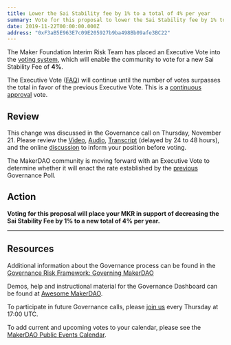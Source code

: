 ```yaml
---
title: Lower the Sai Stability fee by 1% to a total of 4% per year
summary: Vote for this proposal to lower the Sai Stability fee by 1% to a total of 4% per year.
date: 2019-11-22T00:00:00.000Z
address: "0xF3aB5E963E7c09E205927b9ba498Bb09afe3BC22"
---
```

The Maker Foundation Interim Risk Team has placed an Executive Vote into the [voting system](https://vote.makerdao.com/), which will enable the community to vote for a new Sai Stability Fee of **4%**.

The Executive Vote ([FAQ](https://community-development.makerdao.com/governance/governance#is-there-more-than-one-type-of-vote)) will continue until the number of votes surpasses the total in favor of the previous Executive Vote. This is a [continuous approval](https://community-development.makerdao.com/governance/governance#what-is-continuous-approval-voting) vote.

## Review

This change was discussed in the Governance call on Thursday, November 21. Please review the [Video](https://www.youtube.com/playlist?list=PLLzkWCj8ywWNq5-90-Id6VPSsrk4OWVan), [Audio](https://soundcloud.com/makerdao/sets/governance-and-risk), [Transcript](https://community-development.makerdao.com/governance/governance-and-risk-meetings/transcripts) (delayed by 24 to 48 hours), and the online [discussion](https://forum.makerdao.com/c/governance) to inform your position before voting.

The MakerDAO community is moving forward with an Executive Vote to determine whether it will enact the rate established by the [previous](https://vote.makerdao.com/polling) Governance Poll.

## Action

**Voting for this proposal will place your MKR in support of decreasing the Sai Stability Fee by 1% to a new total of 4% per year.**

---

## Resources

Additional information about the Governance process can be found in the [Governance Risk Framework: Governing MakerDAO](https://community-development.makerdao.com/governance/governance-risk-framework)

Demos, help and instructional material for the Governance Dashboard can be found at [Awesome MakerDAO](https://awesome.makerdao.com/#voting).

To participate in future Governance calls, please [join us](https://community-development.makerdao.com/governance/governance-and-risk-meetings) every Thursday at 17:00 UTC.

To add current and upcoming votes to your calendar, please see the [MakerDAO Public Events Calendar](https://calendar.google.com/calendar/embed?src=makerdao.com_3efhm2ghipksegl009ktniomdk%40group.calendar.google.com&amp;ctz=America%2FLos_Angeles).